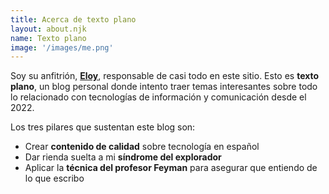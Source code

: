 ```yaml
---
title: Acerca de texto plano
layout: about.njk
name: Texto plano
image: '/images/me.png'
---
```


Soy su anfitrión, **[Eloy](https://eloy.co)**, responsable de casi todo en este sitio. Esto es **texto plano**, un blog personal donde intento traer temas interesantes sobre todo lo relacionado con tecnologías de información y comunicación desde el 2022.

Los tres pilares que sustentan este blog son:

- Crear **contenido de calidad** sobre tecnología en español
- Dar rienda suelta a mi **síndrome del explorador**
- Aplicar la **técnica del profesor Feyman** para asegurar que entiendo de lo que escribo
